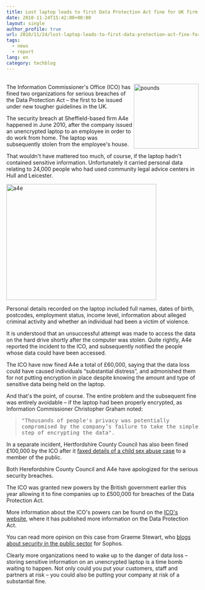 ```yaml
---
title: Lost laptop leads to first Data Protection Act fine for UK firm
date: 2010-11-24T15:42:00+00:00
layout: single
author_profile: true
url: 2010/11/24/lost-laptop-leads-to-first-data-protection-act-fine-for-uk-firm/
tags:
  - news
  - report
lang: en
category: techblog
---
```

   
[<img title="pounds" border="0" alt="pounds" align="right" src="http://lh5.ggpht.com/_vaUVXcmC3OI/TO0rUNgXikI/AAAAAAAADMs/FqysEOP11UE/pounds_thumb%5B1%5D.jpg?imgmax=800" width="170" height="170" />](http://lh6.ggpht.com/_vaUVXcmC3OI/TO0rS-IVlxI/AAAAAAAADMo/pGrIonDBnvk/s1600-h/pounds%5B3%5D.jpg)The Information Commissioner's Office (ICO) has fined two organizations for serious breaches of the Data Protection Act &#8211; the first to be issued under new tougher guidelines in the UK.

The security breach at Sheffield-based firm A4e happened in June 2010, after the company issued an unencrypted laptop to an employee in order to do work from home. The laptop was subsequently stolen from the employee's house.

That wouldn't have mattered too much, of course, if the laptop hadn't contained sensitive information. Unfortunately it carried personal data relating to 24,000 people who had used community legal advice centers in Hull and Leicester.

[<img title="a4e" border="0" alt="a4e" src="http://lh3.ggpht.com/_vaUVXcmC3OI/TO0rYEntwFI/AAAAAAAADM0/S7hCWsK2qcA/a4e_thumb%5B4%5D.jpg?imgmax=800" width="393" height="304" />](http://lh4.ggpht.com/_vaUVXcmC3OI/TO0rWftxiTI/AAAAAAAADMw/jFHnRneu6i0/s1600-h/a4e%5B6%5D.jpg)

Personal details recorded on the laptop included full names, dates of birth, postcodes, employment status, income level, information about alleged criminal activity and whether an individual had been a victim of violence.

It is understood that an unsuccessful attempt was made to access the data on the hard drive shortly after the computer was stolen. Quite rightly, A4e reported the incident to the ICO, and subsequently notified the people whose data could have been accessed.

The ICO have now fined A4e a total of £60,000, saying that the data loss could have caused individuals &#8220;substantial distress&#8221;, and admonished them for not putting encryption in place despite knowing the amount and type of sensitive data being held on the laptop.

And that's the point, of course. The entire problem and the subsequent fine was entirely avoidable &#8211; if the laptop had been properly encrypted, as Information Commissioner Christopher Graham noted:

> <tt>"Thousands of people's privacy was potentially compromised by the company’s failure to take the simple step of encrypting the data".</tt>

In a separate incident, Hertfordshire County Council has also been fined £100,000 by the ICO after it [faxed details of a child sex abuse case](http://www.bbc.co.uk/news/uk-11821203) to a member of the public.

Both Herefordshire County Council and A4e have apologized for the serious security breaches.

The ICO was granted new powers by the British government earlier this year allowing it to fine companies up to £500,000 for breaches of the Data Protection Act.

More information about the ICO's powers can be found on the [ICO's website](http://www.ico.gov.uk/for_organisations/data_protection_guide.aspx), where it has published more information on the Data Protection Act.

You can read more opinion on this case from Graeme Stewart, who [blogs about security in the public sector](http://publicsectorsecurity.wordpress.com/2010/11/24/at-last-a-county-council-gets-fined-for-serious-data-breach/) for Sophos.

Clearly more organizations need to wake up to the danger of data loss &#8211; storing sensitive information on an unencrypted laptop is a time bomb waiting to happen. Not only could you put your customers, staff and partners at risk &#8211; you could also be putting your company at risk of a substantial fine.